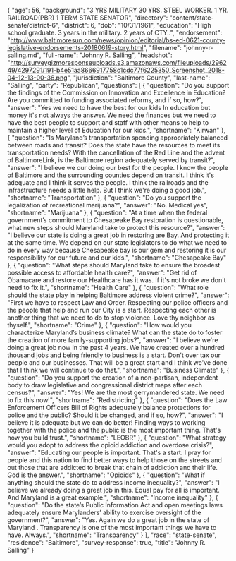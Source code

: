 {
  "age": 56,
  "background": "3 YRS MILITARY 30 YRS. STEEL WORKER. 1 YR. RAILROAD(PBR) 1 TERM STATE SENATOR",
  "directory": "content/state-senate/district-6",
  "district": 6,
  "dob": "10/31/1961",
  "education": "High school graduate. 3 years in the military. 2 years of CTY..",
  "endorsement": "http://www.baltimoresun.com/news/opinion/editorial/bs-ed-0621-county-legislative-endorsements-20180619-story.html",
  "filename": "johnny-r-salling.md",
  "full-name": "Johnny R. Salling",
  "headshot": "http://surveygizmoresponseuploads.s3.amazonaws.com/fileuploads/296249/4297291/191-b4e51aa8666917758c1cdc77f6225350_Screenshot_2018-04-12-13-00-36.png",
  "jurisdiction": "Baltimore County",
  "last-name": "Salling",
  "party": "Republican",
  "questions": [
    {
      "question": "Do you support the findings of the Commission on Innovation and Excellence in Education? Are you committed to funding associated reforms, and if so, how?",
      "answer": "Yes we need to have the best for our kids In education but money it's not always the answer. We need the finances but we need to have the best people to support and staff with other means to help to maintain a higher level of Education for our kids.",
      "shortname": "Kirwan"
    },
    {
      "question": "Is Maryland’s transportation spending appropriately balanced between roads and transit? Does the state have the resources to meet its transportation needs? With the cancellation of the Red Line and the advent of BaltimoreLink, is the Baltimore region adequately served by transit?",
      "answer": "I believe we our doing our best for the people. I know the people of Baltimore and the surrounding counties depend on transit. I think it's adequate and I think it serves the people. I think the railroads and the infrastructure needs a little help. But I think we're doing a good job.",
      "shortname": "Transportation"
    },
    {
      "question": "Do you support the legalization of recreational marijuana?",
      "answer": "No. Medical yes",
      "shortname": "Marijuana"
    },
    {
      "question": "At a time when the federal government’s commitment to Chesapeake Bay restoration is questionable, what new steps should Maryland take to protect this resource?",
      "answer": "I believe our state is doing a great job in restoring are Bay. And protecting it at the same time. We depend on our state legislators to do what we need to do in every way because Chesapeake bay is our gem and restoring it is our responsibility for our future and our kids.",
      "shortname": "Chesapeake Bay"
    },
    {
      "question": "What steps should Maryland take to ensure the broadest possible access to affordable health care?",
      "answer": "Get rid of Obamacare and restore our Healthcare has it was. If it's not broke we don't need to fix it.",
      "shortname": "Health Care"
    },
    {
      "question": "What role should the state play in helping Baltimore address violent crime?",
      "answer": "First we have to respect Law and Order. Respecting our police officers and the people that help and run our City is a start. Respecting each other is another thing that we need to do to stop violence. Love thy neighbor as thyself.",
      "shortname": "Crime"
    },
    {
      "question": "How would you characterize Maryland’s business climate? What can the state do to foster the creation of more family-supporting jobs?",
      "answer": "I believe we're doing a great job now in the past 4 years. We have created over a hundred thousand jobs and being friendly to business is a start. Don't over tax our people and our businesses. That will be a great start and I think we've done that I think we will continue to do that.",
      "shortname": "Business Climate"
    },
    {
      "question": "Do you support the creation of a non-partisan, independent body to draw legislative and congressional district maps after each census?",
      "answer": "Yes! We are the most gerrymandered state. We need to fix this now!",
      "shortname": "Redistricting"
    },
    {
      "question": "Does the Law Enforcement Officers Bill of Rights adequately balance protections for police and the public? Should it be changed, and if so, how?",
      "answer": "I believe it is adequate but we can do better! Finding ways to working together with the police and the public is the most important thing. That's how you build trust.",
      "shortname": "LEOBR"
    },
    {
      "question": "What strategy would you adopt to address the opioid addiction and overdose crisis?",
      "answer": "Educating our people is important. That's a start. I pray for people and this nation to find better ways to help those on the streets and out those that are addicted to break that chain of addiction and their life. God is the answer.",
      "shortname": "Opioids"
    },
    {
      "question": "What if anything should the state do to address income inequality?",
      "answer": "I believe we already doing a great job in this. Equal pay for all is important. And Maryland is a great example.",
      "shortname": "Income inequality"
    },
    {
      "question": "Do the state’s Public Information Act and open meetings laws adequately ensure Marylanders’ ability to exercise oversight of the government?",
      "answer": "Yes. Again we do a great job in the state of Maryland . Transparency is one of the most important things we have to have. Always.",
      "shortname": "Transparency"
    }
  ],
  "race": "state-senate",
  "residence": "Baltimore",
  "survey-response": true,
  "title": "Johnny R. Salling"
}

